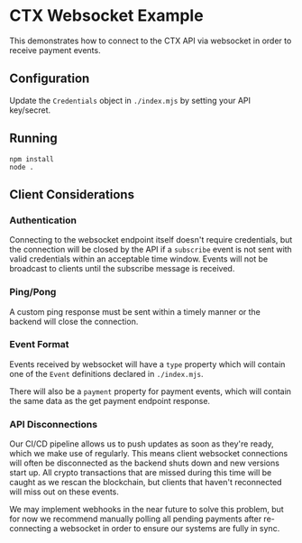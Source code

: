 # CTX Websocket Example
This demonstrates how to connect to the CTX API via websocket in order to receive payment events.

## Configuration
Update the `Credentials` object in `./index.mjs` by setting your API key/secret.

## Running
```
npm install
node .
```

## Client Considerations
### Authentication
Connecting to the websocket endpoint itself doesn't require credentials, but the connection will be closed by the API if a `subscribe` event is not sent with valid credentials within an acceptable time window. Events will not be broadcast to clients until the subscribe message is received.

### Ping/Pong
A custom ping response must be sent within a timely manner or the backend will close the connection.

### Event Format
Events received by websocket will have a `type` property which will contain one of the `Event` definitions declared in `./index.mjs`.

There will also be a `payment` property for payment events, which will contain the same data as the get payment endpoint response.

### API Disconnections
Our CI/CD pipeline allows us to push updates as soon as they're ready, which we make use of regularly. This means client websocket connections will often be disconnected as the backend shuts down and new versions start up. All crypto transactions that are missed during this time will be caught as we rescan the blockchain, but clients that haven't reconnected will miss out on these events.

We may implement webhooks in the near future to solve this problem, but for now we recommend manually polling all pending payments after re-connecting a websocket in order to ensure our systems are fully in sync.